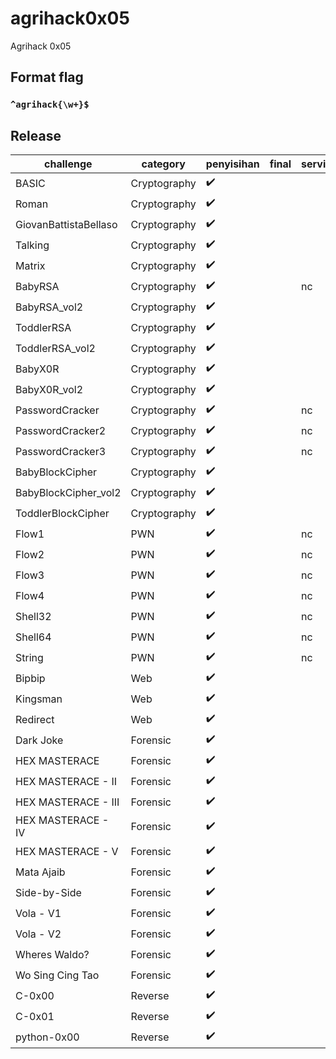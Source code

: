 # agrihack0x05

Agrihack 0x05

## Format flag

### `^agrihack{\w+}$` ###

## Release

| challenge               | category     | penyisihan         | final              | service                | flag                                                                              |
|-------------------------|--------------|--------------------|--------------------|------------------------|-----------------------------------------------------------------------------------|
| BASIC	  				        | Cryptography | :heavy_check_mark: |  				   |                        | `agrihack{basic_to_know_base64}` 	                        |
| Roman	  				        | Cryptography | :heavy_check_mark: |  				   |                        | `agrihack{Gaius_Julius_Caesar}` 	                        |
| GiovanBattistaBellaso	  | Cryptography | :heavy_check_mark: |  				   |                        | `agrihack{Vignere_Ch1p3r's_H3r3}`                         |
| Talking	  			        | Cryptography | :heavy_check_mark: |  				   |                        | `agrihack{1t_just_alfh4b3t_r3pr3s3n74710n}`               |
| Matrix	 			          | Cryptography | :heavy_check_mark: |  				   |                        | `agrihack[C0lumn4t_Tr4nsp051t1000N}`                      |
| BabyRSA 	              | Cryptography | :heavy_check_mark: |  				   | nc                     | `agrihack{congratss_you've_learn_basic_RSA}`              |
| BabyRSA_vol2 	          | Cryptography | :heavy_check_mark: |  				   |                        | `agrihack{mapping_RSA_isnt_that_hard_53a45bcf}`           |
| ToddlerRSA 	            | Cryptography | :heavy_check_mark: |  				   |                        | `agrihack{prime_N__is_quite_simple_to_break}`             |
| ToddlerRSA_vol2	        | Cryptography | :heavy_check_mark: |  				   |                        | `agrihack{sm4ll_exp0n3nt_ez_56ab4f}`                   	  |
| BabyX0R	          	    | Cryptography | :heavy_check_mark: |  				   |                        | `agrihack{you've_learn_about_xor_______let's_moving_on}`  |
| BabyX0R_vol2	          | Cryptography | :heavy_check_mark: |  				   |                        | `agrihack{easy_space}`                                    |
| PasswordCracker	        | Cryptography | :heavy_check_mark: |  				   | nc                     | `agrihack{brut3f0rc3333_as_1t5_f1n33______b33f}`          |
| PasswordCracker2	      | Cryptography | :heavy_check_mark: |  				   | nc                     | `agrihack{d0n7_u53_w34k__p455w000000RD}`                  |
| PasswordCracker3	      | Cryptography | :heavy_check_mark: |  				   | nc                     | `agrihack{R0ck_y0u_1s_4_th1ng55____b33f}                ` |
| BabyBlockCipher	        | Cryptography | :heavy_check_mark: |  				   |                        | `agrihack{51mpl3_ECB_MODE_34b6a5}`                        |
| BabyBlockCipher_vol2	  | Cryptography | :heavy_check_mark: |  				   |                        | `agrihack{S1mpl3_AES_CBC___652b34f}`                      |
| ToddlerBlockCipher	    | Cryptography | :heavy_check_mark: |  				   |                        | `agrihack{OFB_15_8r0k3n__b634b4}`                         |
| Flow1                   | PWN          | :heavy_check_mark: |            |  nc                    | `agrihack{Toooooooooo_much_character_is_dangerous_LINZ_IS_HERE}`            |
| Flow2                   | PWN          | :heavy_check_mark: |            |  nc                    | `agrihack{U_CAN_CONTROL_THE_VALUE_NOW!!!_LINZ_IS_HERE}`            |
| Flow3                   | PWN          | :heavy_check_mark: |            |  nc                    | `agrihack{jump_to_anywhere_with_overflow_LINZ_IS_HERE}`            |
| Flow4                   | PWN          | :heavy_check_mark: |            |  nc                    | `agrihack{Return_to_libc_to_gain_a_shell_LINZ_IS_HERE}`            |
| Shell32                   | PWN          | :heavy_check_mark: |            |  nc                    | `agrihack{Shellcode_assembly_is_so_important_LINZ_IS_HERE}`            |
| Shell64                   | PWN          | :heavy_check_mark: |            |  nc                    | `agrihack{Shellcode_in_64bit_GRATS!!!_LINZ_IS_HERE}`            |
| String                   | PWN          | :heavy_check_mark: |            |  nc                    | `agrihack{u_can_leak_some_information_from_format_string_attack_LINZ_IS_HERE}`            |
| Bipbip                   | Web          | :heavy_check_mark: |            |                      | `agrihack{robootssssssss_a_little_information_LINZ_IS_HERE}`            |
| Kingsman                   | Web          | :heavy_check_mark: |            |                      | `agrihack{ur_now_our_agent0x05_LINZ_IS_HERE}`            |
| Redirect                   | Web          | :heavy_check_mark: |            |                      | `agrihack{R3d1reCt_N0__r3dIrEcT!ng___x999699} `            |
| Dark Joke	    | Forensic | :heavy_check_mark: |  				   |                        | `agrihack{RGB_1_is_d4rk_not_dark3st}`                         |
| HEX MASTERACE   	    | Forensic | :heavy_check_mark: |  				   |                        | `agrihack{h3x_ad4lah_ko3ntji_LINZ_IS_BUCYN}`                  |
| HEX MASTERACE - II	  | Forensic | :heavy_check_mark: |  				   |                        | `agrihack{str03rtur_Sud4h_p45t1_LINZ_IS_BUCYN}`               |
| HEX MASTERACE - III	  | Forensic | :heavy_check_mark: |  				   |                        | `agrihack{m3tad4ta_fri3ndly_LINZ_IS_BUCYN}`                   |
| HEX MASTERACE - IV	  | Forensic | :heavy_check_mark: |  				   |                        | `agrihack{m3t4data_m45tery_KASIAN_AH_LINZ}`                   |
| HEX MASTERACE - V 	  | Forensic | :heavy_check_mark: |  				   |                        | `agrihack{met4dat4_g0dly_buc1n_wnn4be3}`                      |
| Mata Ajaib	  | Forensic | :heavy_check_mark: |  				   |                        | `agrihack{Stereogr4m_is_n0t_M4gic}`                    |
| Side-by-Side	  | Forensic | :heavy_check_mark: |  				   |                        | `agrihack{y0u_c4n_aPP3nd_d4t4_Aft3r_PN6_F00tEr}`                    |
| Vola - V1	  | Forensic | :heavy_check_mark: |  				   |                        | `agrihack{a_5Impl3_file_EkxTr4ct11oN__}`                    |
| Vola - V2	  | Forensic | :heavy_check_mark: |  				   |                        | `agrihack{l33T_h4XX0rzz__u53_Cl1_yekn0w}`                    |
| Wheres Waldo?	    | Forensic | :heavy_check_mark: |  				   |                        | `agrihack{oh_h3r3_15_w4LDoo__776c64}`                         |
| Wo Sing Cing Tao	    | Forensic | :heavy_check_mark: |  				   |                        | `agrihack{Un1C0D3_Z3R0_width_SPAC3}`                         |
| C-0x00            	  | Reverse  | :heavy_check_mark: |  				   |                        | `agrihack{sssHHHIIIffftttIIINNNggg}`                        |
| C-0x01            	  | Reverse  | :heavy_check_mark: |  				   |                        | `agrihack{nic3_analysis_k0walsk1}`                        |
| python-0x00        	  | Reverse  | :heavy_check_mark: |  				   |                        | `agrihack{dec0mpile_pyc_bytc0de__9adj3}`                        |
